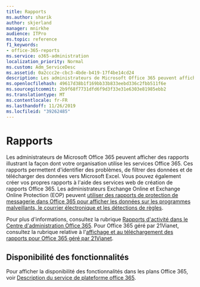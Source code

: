 ```yaml
---
title: Rapports
ms.author: sharik
author: skjerland
manager: mnirkhe
audience: ITPro
ms.topic: reference
f1_keywords:
- office-365-reports
ms.service: o365-administration
localization_priority: Normal
ms.custom: Adm_ServiceDesc
ms.assetid: 0a2ccc2e-cbc3-4bde-b419-17f4be14cd24
description: Les administrateurs de Microsoft Office 365 peuvent afficher des rapports illustrant la façon dont votre organisation utilise les services Office 365. Ces rapports permettent d'identifier des problèmes, de filtrer des données et de télécharger des données vers Microsoft Excel. Vous pouvez également créer vos propres rapports à l'aide des services web de création de rapports Office 365. Les administrateurs Exchange Online et Exchange Online Protection (EOP) peuvent utiliser des rapports de protection de messagerie dans Office 365 pour afficher les données sur les programmes malveillants, le courrier électronique et les détections de règles.
ms.openlocfilehash: 49617d38b1f169bb33b833eebd336c2fbb511f6e
ms.sourcegitcommit: 2b9f68f7731dfd6f9d3f33e31e6303e81985ebb2
ms.translationtype: MT
ms.contentlocale: fr-FR
ms.lasthandoff: 11/26/2019
ms.locfileid: "39262485"
---
```

# <a name="reports"></a>Rapports

Les administrateurs de Microsoft Office 365 peuvent afficher des rapports illustrant la façon dont votre organisation utilise les services Office 365. Ces rapports permettent d'identifier des problèmes, de filtrer des données et de télécharger des données vers Microsoft Excel. Vous pouvez également créer vos propres rapports à l'aide des services web de création de rapports Office 365. Les administrateurs Exchange Online et Exchange Online Protection (EOP) peuvent [utiliser des rapports de protection de messagerie dans Office 365 pour afficher les données sur les programmes malveillants, le courrier électronique et les détections de règles](https://go.microsoft.com/fwlink/p/?LinkId=401102).
  
Pour plus d'informations, consultez la rubrique [Rapports d'activité dans le Centre d'administration Office 365](https://go.microsoft.com/fwlink/p/?LinkID=270182). Pour Office 365 géré par 21Vianet, consultez la rubrique relative à l'[affichage et au téléchargement des rapports pour Office 365 géré par 21Vianet](https://go.microsoft.com/fwlink/?LinkID=733348&amp;clcid=0x409).
  
## <a name="feature-availability"></a>Disponibilité des fonctionnalités

Pour afficher la disponibilité des fonctionnalités dans les plans Office 365, voir [Description du service de plateforme office 365](office-365-platform-service-description.md).
  

